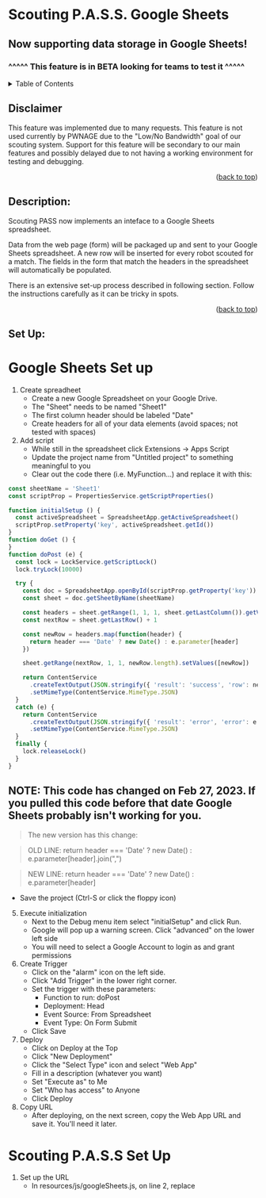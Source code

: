 <div id="top"></div>

# Scouting P.A.S.S. Google Sheets <BETA>

## Now supporting data storage in Google Sheets!
### **^^^^^ This feature is in BETA looking for teams to test it ^^^^^**


<!-- TABLE OF CONTENTS -->
<details>
  <summary>Table of Contents</summary>
  <ol>
    <li><a href="#disclaimer">Disclaimer</a></li>
    <li><a href="#description">Description</a></li>
    <li><a href="#getting-started">Set Up</a></li>
  </ol>
</details>

<div id="disclaimer"></div>

## Disclaimer
This feature was implemented due to many requests.  This feature is not used currently by PWNAGE due to the "Low/No Bandwidth" goal of our scouting system.
Support for this feature will be secondary to our main features and possibly delayed due to not having a working environment for testing and debugging.

<p align="right">(<a href="#top">back to top</a>)</p>
<div id="description"></div>

## Description:
Scouting PASS now implements an inteface to a Google Sheets spreadsheet.

Data from the web page (form) will be packaged up and sent to your Google Sheets spreadsheet.
A new row will be inserted for every robot scouted for a match.  The fields in the form that match the headers in the spreadsheet will automatically
be populated.

There is an extensive set-up process described in following section.  Follow the instructions carefully as it can be tricky in spots.

<p align="right">(<a href="#top">back to top</a>)</p>
<div id="getting-started"></div>

## Set Up:

# Google Sheets Set up

1. Create spreadheet
    * Create a new Google Spreadsheet on your Google Drive.
    * The "Sheet" needs to be named "Sheet1"
    * The first column header should be labeled "Date"
    * Create headers for all of your data elements (avoid spaces; not tested with spaces)
3. Add script
    * While still in the spreadsheet click Extensions -> Apps Script
    * Update the project name from "Untitled project" to something meaningful to you
    * Clear out the code there (i.e. MyFunction...) and replace it with this:
```javascript
const sheetName = 'Sheet1'
const scriptProp = PropertiesService.getScriptProperties()

function initialSetup () {
  const activeSpreadsheet = SpreadsheetApp.getActiveSpreadsheet()
  scriptProp.setProperty('key', activeSpreadsheet.getId())
}
function doGet () {
}
function doPost (e) {
  const lock = LockService.getScriptLock()
  lock.tryLock(10000)

  try {
    const doc = SpreadsheetApp.openById(scriptProp.getProperty('key'))
    const sheet = doc.getSheetByName(sheetName)

    const headers = sheet.getRange(1, 1, 1, sheet.getLastColumn()).getValues()[0]
    const nextRow = sheet.getLastRow() + 1

    const newRow = headers.map(function(header) {
      return header === 'Date' ? new Date() : e.parameter[header]
    })

    sheet.getRange(nextRow, 1, 1, newRow.length).setValues([newRow])

    return ContentService
      .createTextOutput(JSON.stringify({ 'result': 'success', 'row': nextRow }))
      .setMimeType(ContentService.MimeType.JSON)
  }
  catch (e) {
    return ContentService
      .createTextOutput(JSON.stringify({ 'result': 'error', 'error': e }))
      .setMimeType(ContentService.MimeType.JSON)
  }
  finally {
    lock.releaseLock()
  }
}
```
## NOTE: This code has changed on Feb 27, 2023.  If you pulled this code before that date Google Sheets probably isn't working for you.  
> The new version has this change:
  
>    OLD LINE:  return header === 'Date' ? new Date() : e.parameter[header].join(",")
  
>    NEW LINE:  return header === 'Date' ? new Date() : e.parameter[header]
  
  
   * Save the project (Ctrl-S or click the floppy icon)
5. Execute initialization
    * Next to the Debug menu item select "initialSetup" and click Run.
    * Google will pop up a warning screen.  Click "advanced" on the lower left side
    * You will need to select a Google Account to login as and grant permissions
6. Create Trigger
    * Click on the "alarm" icon on the left side.
    * Click "Add Trigger" in the lower right corner.
    * Set the trigger with these parameters:
        * Function to run:   doPost
        * Deployment: Head
        * Event Source:  From Spreadsheet
        * Event Type:  On Form Submit
    * Click Save  
8. Deploy
    * Click on Deploy at the Top
    * Click "New Deployment"
    * Click the "Select Type" icon and select "Web App"
    * Fill in a description (whatever you want)
    * Set "Execute as" to Me
    * Set "Who has access" to Anyone
    * Click Deploy
10. Copy URL 
    * After deploying, on the next screen, copy the Web App URL and save it.  You'll need it later.

# Scouting P.A.S.S Set Up

1. Set up the URL
    * In resources/js/googleSheets.js, on line 2, replace <SCRIPT URL> with the URL you just copied from Google Sheets.  It needs to stay wrapped in single quotes.
2. Enable Google Sheets in Scouting PASS
    * In your configuraiton file (i.e. 2022/RR_GS_config.js) at the top level add:

        `"enable_google_sheets": "true",`
    * Best place to add this is just after line 2, like this:

```javascript
        var config_data = `
        {
          "enable_google_sheets": "true",
          "title": "Scouting PASS 2022",
          "page_title": "Rapid React",
          ...
```

3. (Default configuration) Edit index.html to point to the Google Sheets configuration file (2023/CU_GS_config.js).
    * Change line 12 in index.html
    * Instead of 2023/CU_config.js point it to 2023/CU_GS_config.js
  
4. (Custom configuration) Add gsCol tag to you config file
    * In that same configuration file, you need to add a "gsCol" tag for each element in the configuration script.  The gsCol (AKA Google Sheets Column) will tell Google
  Sheets which column to put the data in.
    * For example, the first entry in our configuraiton is Scouter Initials, the new entry with the gsCol tag would look like this:
```json
            { "name": "Scouter Initials",
              "gsCol": "scouter",
              "code": "s",
              "type": "scouter",
              "size": 5,
              "maxSize": 5,
              "required": "true"
            },
```
    * The scouter initials will be put in the column with the header "scouter"
    * Add that gsCol tag to all your elements to map that element to a header in your Google Sheets spreadsheet
    * If you mispell it or omit it, it will not populate in your spreadsheet
  
## See 2023/CU_GS_config.js as an example of a configuration file that uses Google Sheets.
  
<p align="right">(<a href="#top">back to top</a>)</p>
